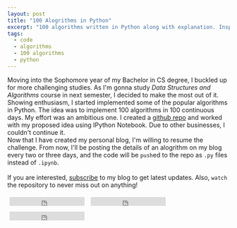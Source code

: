 ```yaml
---
layout: post
title: "100 Alogrithms in Python"
excerpt: "100 algorithms written in Python along with explanation. Inspired from 100 Algorithms in 100 Days challenge."
tags: 
  - code
  - algorithms
  - 100 algorithms
  - python
---
```

Moving into the Sophomore year of my Bachelor in CS degree, I buckled up for more challenging studies. As I'm gonna study _Data Structures and Algorithms_ course in next semester, I decided to make the most out of it. Showing enthusiasm, I started implemented some of the popular algorithms in Python. The idea was to implement 100 algorithms in 100 continuous days. My effort was an ambitious one. I created a [github repo](https://github.com/rhasnainanwar/100_days_of_algorithms) and worked with my proposed idea using IPython Notebook. Due to other businesses, I couldn't continue it. <br />
Now that I have created my personal blog, I'm willing to resume the challenge. From now, I'll be posting the details of an alogrithm on my blog every two or three days, and the code will be `push`ed to the repo as `.py` files instead of `.ipynb`.<br />
<br />
If you are interested, [subscribe](https://rhasnainanwar.github.io/subscribe.html) to my blog to get latest updates. Also, `watch` the repository to never miss out on anything!
<style type="text/css">
	iframe {
		display: inline;
		margin: 5px;
	}
</style>
<iframe src="https://ghbtns.com/github-btn.html?user=rhasnainanwar&repo=100_days_of_algorithms&type=star&count=true" frameborder="0" scrolling="0" width="170px" height="20px"></iframe>
<iframe src="https://ghbtns.com/github-btn.html?user=rhasnainanwar&repo=100_days_of_algorithms&type=watch&count=true" frameborder="0" scrolling="0" width="170px" height="20px"></iframe>
<iframe src="https://ghbtns.com/github-btn.html?user=rhasnainanwar&repo=100_days_of_algorithms&type=fork&count=true" frameborder="0" scrolling="0" width="170px" height="20px"></iframe>